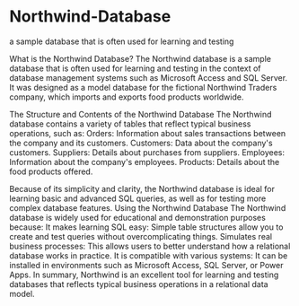 # Northwind-Database
a sample database that is often used for learning and testing


What is the Northwind Database?
The Northwind database is a sample database that is often used for learning and testing in the context of database management systems such as Microsoft Access and SQL Server. 
It was designed as a model database for the fictional Northwind Traders company, which imports and exports food products worldwide.

The Structure and Contents of the Northwind Database
The Northwind database contains a variety of tables that reflect typical business operations, such as:
Orders: Information about sales transactions between the company and its customers.
Customers: Data about the company's customers.
Suppliers: Details about purchases from suppliers.
Employees: Information about the company's employees.
Products: Details about the food products offered.

Because of its simplicity and clarity, the Northwind database is ideal for learning basic and advanced SQL queries, as well as for testing more complex database features.
Using the Northwind Database
The Northwind database is widely used for educational and demonstration purposes because:
It makes learning SQL easy: Simple table structures allow you to create and test queries without overcomplicating things.
Simulates real business processes: This allows users to better understand how a relational database works in practice.
It is compatible with various systems: It can be installed in environments such as Microsoft Access, SQL Server, or Power Apps.
In summary, Northwind is an excellent tool for learning and testing databases that reflects typical business operations in a relational data model.
